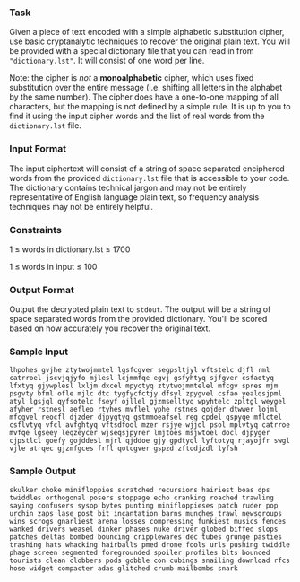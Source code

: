 ### Task

Given a piece of text encoded with a simple alphabetic substitution cipher, use basic cryptanalytic techniques to recover the original plain text. You will be provided with a special dictionary file that you can read in from `"dictionary.lst"`. It will consist of one word per line.

Note: the cipher is *not* a **monoalphabetic** cipher, which uses fixed substitution over the entire message (i.e. shifting all letters in the alphabet by the same number). The cipher does have a one-to-one mapping of all characters, but the mapping is not defined by a simple rule. It is up to you to find it using the input cipher words and the list of real words from the `dictionary.lst` file.

### Input Format

The input ciphertext will consist of a string of space separated enciphered words from the provided `dictionary.lst` file that is accessible to your code. The dictionary contains technical jargon and may not be entirely representative of English language plain text, so frequency analysis techniques may not be entirely helpful.

### Constraints

1 ≤ words in dictionary.lst ≤ 1700

1 ≤ words in input ≤ 100

### Output Format

Output the decrypted plain text to `stdout`. The output will be a string of space separated words from the provided dictionary. You'll be scored based on how accurately you recover the original text.

### Sample Input

`lhpohes gvjhe ztytwojmmtel lgsfcgver segpsltjyl vftstelc djfl rml catrroel jscvjqjyfo mjlesl lcjmmfqe egvj gsfyhtyq sjfgver csfaotyq lfxtyq gjywplesl lxljm dxcel mpyctyq ztytwojmmtelel mfcgv spres mjm psgvty bfml ofle mjlc dtc tygfycfctjy dfsyl zpygvel csfao yealqsjpml atyl lgsjql qyfsotelc fseyf ojllel gjzmselltyq wpyhtelc zpltgl weygel afyher rstnesl aefleo rtyhes mvflel yphe rstnes qojder dtwwer lojml mfcgvel reocfl djzder djpygtyq gstmmoeafsel reg cpdel qspyqe mflctel csflvtyq vfcl avfghtyq vftsdfool mzer rsjye wjjol psol mplvtyq catrroe mvfqe lgseey leqzeycer wjseqsjpyrer lmjtoes msjwtoel docl djpyger cjpstlcl goefy gojddesl mjrl qjddoe gjy gpdtyql lyftotyq rjayojfr swgl vjle atrqec gjzmfgces frfl qotcgver gspzd zftodjzdl lyfsh`

### Sample Output

`skulker choke minifloppies scratched recursions hairiest boas dps twiddles orthogonal posers stoppage echo cranking roached trawling saying confusers sysop bytes punting minifloppieses patch ruder pop urchin zaps lase post bit incantation barns munches trawl newsgroups wins scrogs gnarliest arena losses compressing funkiest musics fences wanked drivers weasel dinker phases nuke driver globed biffed slops patches deltas bombed bouncing cripplewares dec tubes grunge pasties trashing hats whacking hairballs pmed drone fools urls pushing twiddle phage screen segmented foregrounded spoiler profiles blts bounced tourists clean clobbers pods gobble con cubings snailing download rfcs hose widget compacter adas glitched crumb mailbombs snark`
